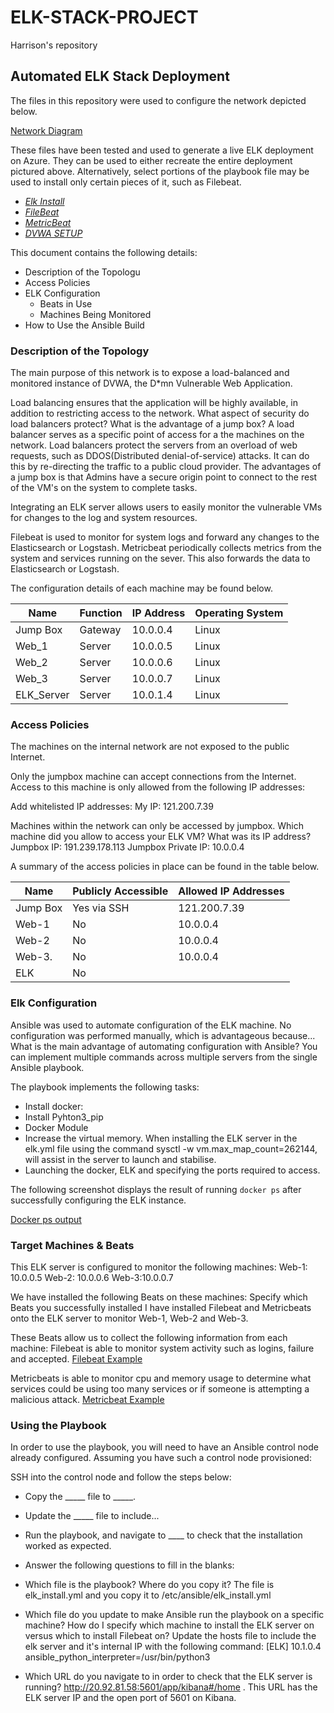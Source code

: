 # ELK-STACK-PROJECT
Harrison's repository 
## Automated ELK Stack Deployment

The files in this repository were used to configure the network depicted below.

[Network Diagram](/Diagram/Network_Diagram.png)

These files have been tested and used to generate a live ELK deployment on Azure. They can be used to either recreate the entire deployment pictured above. Alternatively, select portions of the playbook file may be used to install only certain pieces of it, such as Filebeat.

  - _[Elk Install](Ansible/elk.yml)_
  - _[FileBeat](Ansible/filebeat.yml)_
  - _[MetricBeat](Ansible/metric_playbook.yml)_
  - _[DVWA SETUP](Ansible/dvwa_setup.yml)_

This document contains the following details:
- Description of the Topologu
- Access Policies
- ELK Configuration
  - Beats in Use
  - Machines Being Monitored
- How to Use the Ansible Build


### Description of the Topology

The main purpose of this network is to expose a load-balanced and monitored instance of DVWA, the D*mn Vulnerable Web Application.

Load balancing ensures that the application will be highly available, in addition to restricting access to the network.
What aspect of security do load balancers protect? What is the advantage of a jump box?
A load balancer serves as a specific point of access for a the machines on the network. Load balancers protect the servers from an overload of web requests, such as DDOS(Distributed denial-of-service) attacks. It can do this by re-directing the traffic to a public cloud provider.
The advantages of a jump box is that Admins have a secure origin point to connect to the rest of the VM's on the system to complete tasks.

Integrating an ELK server allows users to easily monitor the vulnerable VMs for changes to the log and system resources.

Filebeat is used to monitor for system logs and forward any changes to the Elasticsearch or Logstash.
Metricbeat periodically collects metrics from the system and services running on the sever. This also forwards the data to Elasticsearch or Logstash.

The configuration details of each machine may be found below.

| Name      | Function | IP Address | Operating System |
|-----------|----------|------------|------------------|
| Jump Box  | Gateway  | 10.0.0.4   | Linux            |
| Web_1     | Server   | 10.0.0.5   | Linux            |
| Web_2     | Server   | 10.0.0.6   | Linux            |
| Web_3     | Server   | 10.0.0.7   | Linux            |
| ELK_Server| Server   | 10.0.1.4   | Linux            |


### Access Policies

The machines on the internal network are not exposed to the public Internet. 

Only the jumpbox machine can accept connections from the Internet. Access to this machine is only allowed from the following IP addresses:

Add whitelisted IP addresses:
My IP: 121.200.7.39

Machines within the network can only be accessed by jumpbox.
Which machine did you allow to access your ELK VM? What was its IP address?
Jumpbox IP: 191.239.178.113
Jumpbox Private IP: 10.0.0.4

A summary of the access policies in place can be found in the table below.

| Name     | Publicly Accessible | Allowed IP Addresses |
|----------|---------------------|----------------------|
| Jump Box | Yes via SSH         | 121.200.7.39         |
| Web-1    | No                  | 10.0.0.4             |
| Web-2    | No                  | 10.0.0.4             |
| Web-3.   | No                  | 10.0.0.4             |
| ELK      | No                  | 


### Elk Configuration

Ansible was used to automate configuration of the ELK machine. No configuration was performed manually, which is advantageous because...
What is the main advantage of automating configuration with Ansible?
You can implement multiple commands across multiple servers from the single Ansible playbook.

The playbook implements the following tasks:
- Install docker:
- Install Pyhton3_pip
- Docker Module
- Increase the virtual memory. When installing the ELK server in the elk.yml file using the command sysctl -w vm.max_map_count=262144, will assist in the server to launch and stabilise. 
- Launching the docker, ELK and specifying the ports required to access.

The following screenshot displays the result of running `docker ps` after successfully configuring the ELK instance.

[Docker ps output](/Images/docker_ps_output.png)

### Target Machines & Beats
This ELK server is configured to monitor the following machines:
Web-1: 10.0.0.5
Web-2: 10.0.0.6
Web-3:10.0.0.7

We have installed the following Beats on these machines:
Specify which Beats you successfully installed
I have installed Filebeat and Metricbeats onto the ELK server to monitor Web-1, Web-2 and Web-3.

These Beats allow us to collect the following information from each machine:
Filebeat is able to monitor system activity such as logins, failure and accepted.
[Filebeat Example](/Images/Filebeat_example.png)

Metricbeats is able to monitor cpu and memory usage to determine what services could be using too many services or if someone is attempting a malicious attack. 
[Metricbeat Example](/Images/Metricbeat_example.png)

### Using the Playbook
In order to use the playbook, you will need to have an Ansible control node already configured. Assuming you have such a control node provisioned: 

SSH into the control node and follow the steps below:
- Copy the _____ file to _____.
- Update the _____ file to include...
- Run the playbook, and navigate to ____ to check that the installation worked as expected.

- Answer the following questions to fill in the blanks:
- Which file is the playbook? Where do you copy it?
  The file is elk_install.yml and you copy it to /etc/ansible/elk_install.yml

- Which file do you update to make Ansible run the playbook on a specific machine? How do I specify which machine to install the ELK server on versus which to install Filebeat on?
 Update the hosts file to include the elk server and it's internal IP with the following command: 
[ELK]
10.1.0.4 ansible_python_interpreter=/usr/bin/python3

- Which URL do you navigate to in order to check that the ELK server is running?
http://20.92.81.58:5601/app/kibana#/home . This URL has the ELK server IP and the open port of 5601 on Kibana.